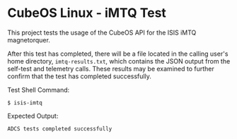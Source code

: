 # CubeOS Linux  - iMTQ Test

This project tests the usage of the CubeOS API for the ISIS iMTQ magnetorquer.

After this test has completed, there will be a file located in the calling user's home directory, `imtq-results.txt`,
which contains the JSON output from the self-test and telemetry calls. These results may be examined to further
confirm that the test has completed successfully.

Test Shell Command:

    $ isis-imtq

Expected Output:

    ADCS tests completed successfully